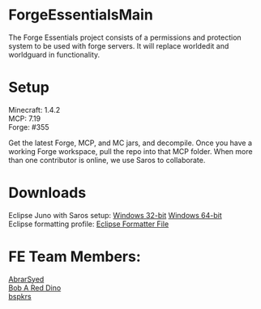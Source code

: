 ForgeEssentialsMain
===================
The Forge Essentials project consists of a permissions and protection system to be used with forge servers. It will replace worldedit and worldguard in functionality.

Setup
=====
Minecraft: 1.4.2  
MCP: 7.19  
Forge: #355

Get the latest Forge, MCP, and MC jars, and decompile. Once you have a working Forge workspace, pull the repo into that MCP folder.
When more than one contributor is online, we use Saros to collaborate.

Downloads
=========
Eclipse Juno with Saros setup: <a href="https://dl.dropbox.com/u/20748481/eclipse-juno.7z">Windows 32-bit</a>  <a href="https://dl.dropbox.com/u/31042110/Eclipse.7z">Windows 64-bit</a>  
Eclipse formatting profile: <a href="https://dl.dropbox.com/u/31042110/AbrarEclipseFormatter.xml">Eclipse Formatter File</a>


FE Team Members:
================
<a href="https://github.com/AbrarSyed">AbrarSyed</a>  
<a href="https://github.com/Bob-A-Red-Dino">Bob A Red Dino</a>  
<a href="https://github.com/bspkrs">bspkrs</a>